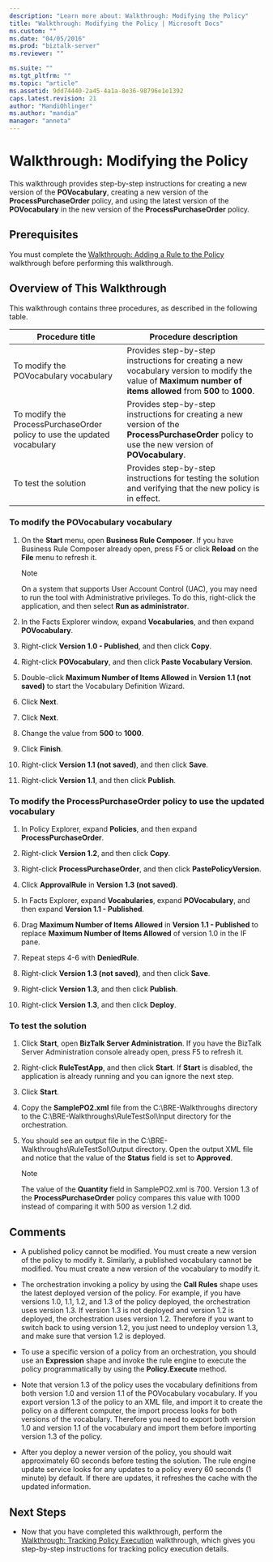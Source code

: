 ```yaml
---
description: "Learn more about: Walkthrough: Modifying the Policy"
title: "Walkthrough: Modifying the Policy | Microsoft Docs"
ms.custom: ""
ms.date: "04/05/2016"
ms.prod: "biztalk-server"
ms.reviewer: ""

ms.suite: ""
ms.tgt_pltfrm: ""
ms.topic: "article"
ms.assetid: 9dd74440-2a45-4a1a-8e36-98796e1e1392
caps.latest.revision: 21
author: "MandiOhlinger"
ms.author: "mandia"
manager: "anneta"
---
```

# Walkthrough: Modifying the Policy
This walkthrough provides step-by-step instructions for creating a new version of the **POVocabulary**, creating a new version of the **ProcessPurchaseOrder** policy, and using the latest version of the **POVocabulary** in the new version of the **ProcessPurchaseOrder** policy.  
  
## Prerequisites  
 You must complete the [Walkthrough: Adding a Rule to the Policy](../core/walkthrough-adding-a-rule-to-the-policy.md) walkthrough before performing this walkthrough.  
  
## Overview of This Walkthrough  
 This walkthrough contains three procedures, as described in the following table.  
  
|Procedure title|Procedure description|  
|---------------------|---------------------------|  
|To modify the POVocabulary vocabulary|Provides step-by-step instructions for creating a new vocabulary version to modify the value of **Maximum number of items allowed** from **500** to **1000**.|  
|To modify the ProcessPurchaseOrder policy to use the updated vocabulary|Provides step-by-step instructions for creating a new version of the **ProcessPurchaseOrder** policy to use the new version of **POVocabulary**.|  
|To test the solution|Provides step-by-step instructions for testing the solution and verifying that the new policy is in effect.|  
  
### To modify the POVocabulary vocabulary  
  
1.  On the **Start** menu, open **Business Rule Composer**. If you have Business Rule Composer already open, press F5 or click **Reload** on the **File** menu to refresh it.  
  
    > [!NOTE]
    >  On a system that supports User Account Control (UAC), you may need to run the tool with Administrative privileges. To do this, right-click the application, and then select **Run as administrator**.  
  
2.  In the Facts Explorer window, expand **Vocabularies**, and then expand **POVocabulary**.  
  
3.  Right-click **Version 1.0 - Published**, and then click **Copy**.  
  
4.  Right-click **POVocabulary**, and then click **Paste Vocabulary Version**.  
  
5.  Double-click **Maximum Number of Items Allowed** in **Version 1.1 (not saved)** to start the Vocabulary Definition Wizard.  
  
6.  Click **Next**.  
  
7.  Click **Next**.  
  
8.  Change the value from **500** to **1000**.  
  
9. Click **Finish**.  
  
10. Right-click **Version 1.1 (not saved)**, and then click **Save**.  
  
11. Right-click **Version 1.1**, and then click **Publish**.  
  
### To modify the ProcessPurchaseOrder policy to use the updated vocabulary  
  
1.  In Policy Explorer, expand **Policies**, and then expand **ProcessPurchaseOrder**.  
  
2.  Right-click **Version 1.2**, and then click **Copy**.  
  
3.  Right-click **ProcessPurchaseOrder**, and then click **PastePolicyVersion**.  
  
4.  Click **ApprovalRule** in **Version 1.3 (not saved)**.  
  
5.  In Facts Explorer, expand **Vocabularies**, expand **POVocabulary**, and then expand **Version 1.1 - Published**.  
  
6.  Drag **Maximum Number of Items Allowed** in **Version 1.1 - Published** to replace **Maximum Number of Items Allowed** of version 1.0 in the IF pane.  
  
7.  Repeat steps 4-6 with **DeniedRule**.  
  
8.  Right-click **Version 1.3 (not saved)**, and then click **Save**.  
  
9. Right-click **Version 1.3**, and then click **Publish**.  
  
10. Right-click **Version 1.3**, and then click **Deploy**.  
  
### To test the solution  
  
1.  Click **Start**, open **BizTalk Server Administration**. If you have the BizTalk Server Administration console already open, press F5 to refresh it.  
  
2.  Right-click **RuleTestApp**, and then click **Start**. If **Start** is disabled, the application is already running and you can ignore the next step.  
  
3.  Click **Start**.  
  
4.  Copy the **SamplePO2.xml** file from the C:\BRE-Walkthroughs directory to the C:\BRE-Walkthroughs\RuleTestSol\Input directory for the orchestration.  
  
5.  You should see an output file in the C:\BRE-Walkthroughs\RuleTestSol\Output directory. Open the output XML file and notice that the value of the **Status** field is set to **Approved**.  
  
    > [!NOTE]
    >  The value of the **Quantity** field in SamplePO2.xml is 700. Version 1.3 of the **ProcessPurchaseOrder** policy compares this value with 1000 instead of comparing it with 500 as version 1.2 did.  
  
## Comments  
  
-   A published policy cannot be modified. You must create a new version of the policy to modify it. Similarly, a published vocabulary cannot be modified. You must create a new version of the vocabulary to modify it.  
  
-   The orchestration invoking a policy by using the **Call Rules** shape uses the latest deployed version of the policy. For example, if you have versions 1.0, 1.1, 1.2, and 1.3 of the policy deployed, the orchestration uses version 1.3. If version 1.3 is not deployed and version 1.2 is deployed, the orchestration uses version 1.2. Therefore if you want to switch back to using version 1.2, you just need to undeploy version 1.3, and make sure that version 1.2 is deployed.  
  
-   To use a specific version of a policy from an orchestration, you should use an **Expression** shape and invoke the rule engine to execute the policy programmatically by using the **Policy.Execute** method.  
  
-   Note that version 1.3 of the policy uses the vocabulary definitions from both version 1.0 and version 1.1 of the POVocabulary vocabulary. If you export version 1.3 of the policy to an XML file, and import it to create the policy on a different computer, the import process looks for both versions of the vocabulary. Therefore you need to export both version 1.0 and version 1.1 of the vocabulary and import them before importing version 1.3 of the policy.  
  
-   After you deploy a newer version of the policy, you should wait approximately 60 seconds before testing the solution. The rule engine update service looks for any updates to a policy every 60 seconds (1 minute) by default. If there are updates, it refreshes the cache with the updated information.  
  
## Next Steps  
  
-   Now that you have completed this walkthrough, perform the [Walkthrough: Tracking Policy Execution](../core/walkthrough-tracking-policy-execution.md) walkthrough, which gives you step-by-step instructions for tracking policy execution details.
